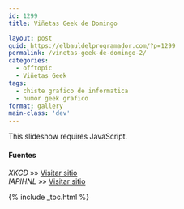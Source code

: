 ```yaml
---
id: 1299
title: Viñetas Geek de Domingo

layout: post
guid: https://elbauldelprogramador.com/?p=1299
permalink: /vinetas-geek-de-domingo-2/
categories:
  - offtopic
  - Viñetas Geek
tags:
  - chiste grafico de informatica
  - humor geek grafico
format: gallery
main-class: 'dev'
---
```

<p class="jetpack-slideshow-noscript robots-nocontent">
  This slideshow requires JavaScript.
</p>

<div id="gallery-1299-1-slideshow" class="slideshow-window jetpack-slideshow slideshow-black" data-width="410" data-height="410" data-trans="fade" data-gallery="[{&quot;src&quot;:&quot;http:\/\/elbauldelprogramador.com\/content\/uploads\/2013\/02\/I-dont-know-whats-worse-the-fact-that-after-15-years-of-using-tar-I-still-cant-keep-the-flags-straight-or-that-after-15-years-of-technological-advancement-Im-still-mucking-with-tar-flags-that-were-15-years-old-when-I-started..png&quot;,&quot;id&quot;:&quot;1306&quot;,&quot;title&quot;:&quot;I don\u0026#8217;t know what\u0026#8217;s worse\u0026#8211;the fact that after 15 years of using tar I still can\u0026#8217;t keep the flags straight, or that after 15 years of technological advancement I\u0026#8217;m still mucking with tar flags that were 15 years old when I started.&quot;,&quot;alt&quot;:&quot;&quot;,&quot;caption&quot;:&quot;I don\u0026#8217;t know what\u0026#8217;s worse\u0026#8211;the fact that after 15 years of using tar I still can\u0026#8217;t keep the flags straight, or that after 15 years of technological advancement I\u0026#8217;m still mucking with tar flags that were 15 years old when I started.&quot;},{&quot;src&quot;:&quot;http:\/\/elbauldelprogramador.com\/content\/uploads\/2013\/02\/735139_10152452157045414_489772441_n.jpg&quot;,&quot;id&quot;:&quot;1305&quot;,&quot;title&quot;:&quot;735139_10152452157045414_489772441_n&quot;,&quot;alt&quot;:&quot;&quot;,&quot;caption&quot;:&quot;&quot;},{&quot;src&quot;:&quot;http:\/\/elbauldelprogramador.com\/content\/uploads\/2013\/02\/530829_473612329354317_2063143686_n.jpg&quot;,&quot;id&quot;:&quot;1304&quot;,&quot;title&quot;:&quot;530829_473612329354317_2063143686_n&quot;,&quot;alt&quot;:&quot;&quot;,&quot;caption&quot;:&quot;&quot;},{&quot;src&quot;:&quot;http:\/\/elbauldelprogramador.com\/content\/uploads\/2013\/02\/484880_469833073065576_1996674017_n.jpg&quot;,&quot;id&quot;:&quot;1303&quot;,&quot;title&quot;:&quot;484880_469833073065576_1996674017_n&quot;,&quot;alt&quot;:&quot;&quot;,&quot;caption&quot;:&quot;&quot;},{&quot;src&quot;:&quot;http:\/\/elbauldelprogramador.com\/content\/uploads\/2013\/02\/67911_491959684184357_54598429_n.jpg&quot;,&quot;id&quot;:&quot;1300&quot;,&quot;title&quot;:&quot;67911_491959684184357_54598429_n&quot;,&quot;alt&quot;:&quot;&quot;,&quot;caption&quot;:&quot;&quot;},{&quot;src&quot;:&quot;http:\/\/elbauldelprogramador.com\/content\/uploads\/2013\/02\/69649_469834089732141_1647352729_n.jpg&quot;,&quot;id&quot;:&quot;1301&quot;,&quot;title&quot;:&quot;69649_469834089732141_1647352729_n&quot;,&quot;alt&quot;:&quot;&quot;,&quot;caption&quot;:&quot;&quot;},{&quot;src&quot;:&quot;http:\/\/elbauldelprogramador.com\/content\/uploads\/2013\/02\/321426_10151463234231605_1532686035_n.jpg&quot;,&quot;id&quot;:&quot;1302&quot;,&quot;title&quot;:&quot;321426_10151463234231605_1532686035_n&quot;,&quot;alt&quot;:&quot;&quot;,&quot;caption&quot;:&quot;&quot;}]">
</div>

#### Fuentes

*XKCD* »» <a href="http://xkcd.com/" target="_blank">Visitar sitio</a>  
*IAPIHNL* »» <a href="https://www.facebook.com/pages/I-am-ProgrammerI-have-no-life/241806149201604" target="_blank">Visitar sitio</a>



{% include _toc.html %}

